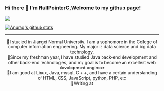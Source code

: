 ### Hi there 👋 I'm NullPointerC,Welcome to my github page!

<!--
**NullPointerC/NullPointerC** is a ✨ _special_ ✨ repository because its `README.md` (this file) appears on your GitHub profile.

Here are some ideas to get you started:

- 🔭 I’m currently working on ...
- 🌱 I’m currently learning ...
- 👯 I’m looking to collaborate on ...
- 🤔 I’m looking for help with ...
- 💬 Ask me about ...
- 📫 How to reach me: ...
- 😄 Pronouns: ...
- ⚡ Fun fact: ...
-->
<img src="https://gitee.com/cao_ziqiang/img/raw/master/20210628141428.gif">

[![Anurag's github stats](https://github-readme-stats.vercel.app/api?username=NullPointerC)](https://github.com/anuraghazra/github-readme-stats?theme=radical)
<hr/>
<center>🔭I studied in Jiangxi Normal University. I am a sophomore in the College of computer information engineering. My major is data science and big data technology.</center>
<center>🌱Since my freshman year, I have studied Java back-end development and other back-end technologies, and my goal is to become an excellent web development engineer</center>
<center>👯I am good at Linux, Java, mysql, C + +, and have a certain understanding of HTML, CSS, JavaScript, python, PHP, etc</center>
<center>💬Writing at <a href="https://www.codenote.xyz>Here</a></center>
<center>📫I am a continuous learner. Love algorithm, web and web programming, back end and all kinds of computer technology. Like to study the basic problems and mathematical problems that make people headache, interested in all art forms.</center>
  <center>😄I hope I can learn all my life in the 0 / 1 world of computer and create interesting things</center>
  <center>⚡At present, I am in charge of back-end development and leading Homyit studio</center>
